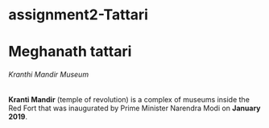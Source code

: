 # assignment2-Tattari
# Meghanath tattari
###### Kranthi Mandir Museum
**Kranti Mandir** (temple of revolution) is a complex of museums inside the Red Fort that was inaugurated by Prime Minister Narendra Modi on **January 2019**.
